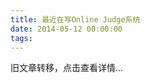 ```yaml
---
title: 最近在写Online Judge系统
date: 2014-05-12 00:00:00
tags:
---
```


旧文章转移，点击查看详情...
<script src='/old/loader.js'></script>